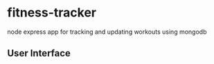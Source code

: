 # fitness-tracker
node express app for tracking and updating workouts using mongodb

## User Interface

